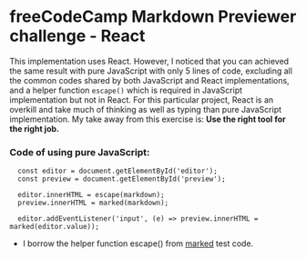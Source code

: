 freeCodeCamp Markdown Previewer challenge - React
=========================================

This implementation uses React. However, I noticed that you can achieved the same result with pure JavaScript with only 5 lines of code, excluding all the common codes shared by both JavaScript and React implementations, and a helper function `escape()` which is required in JavaScript implementation but not in React. For this particular project, React is an overkill and take much of thinking as well as typing than pure JavaScript implementation. My take away from this exercise is: **Use the right tool for the right job.**

### Code of using pure JavaScript:
```
  const editor = document.getElementById('editor');
  const preview = document.getElementById('preview');

  editor.innerHTML = escape(markdown);
  preview.innerHTML = marked(markdown);

  editor.addEventListener('input', (e) => preview.innerHTML = marked(editor.value));
```
* I borrow the helper function escape() from [marked](https://github.com/markedjs/marked/blob/master/test/browser/test.js) test code.
